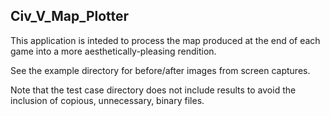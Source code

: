 Civ_V_Map_Plotter
-----------------

This application is inteded to process the map produced at the end of each game
into a more aesthetically-pleasing rendition.

See the example directory for before/after images from screen captures.

Note that the test case directory does not include results to avoid the
inclusion of copious, unnecessary, binary files.


